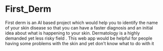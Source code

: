 # First_Derm
First derm is an AI based project which would help you to identify the name of your skin disease so that you can have a faster diagnosis and an initial idea about what is happening to your skin. Dermatology is a highly demanded yet less risky field . This web app would be helpful for people having some problems with the skin and yet don't know what to do with it


